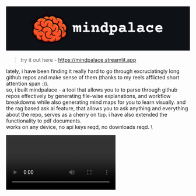 <p align="center">
  <img src="https://github.com/1rvinn/mindpalace/blob/main/icon.jpg?raw=true" alt="Logo"/>
</p>

> try it out here - https://mindpalace.streamlit.app


lately, i have been finding it really hard to go through excruciatingly long github repos and make sense of them (thanks to my reels afflicted short attention span :)). \
so, i built mindpalace - a tool that allows you to to parse through github repos effectively by generating file-wise explanations, and workflow breakdowns while also generating mind maps for you to learn visually. and the rag based ask ai feature, that allows you to ask anything and everything about the repo, serves as a cherry on top. i have also extended the functionality to pdf documents. \
works on any device, no api keys reqd, no downloads reqd. \

![](https://github.com/1rvinn/mindpalace/blob/520acafdefab539da82e41747b4adfa420bf7565/mindpalace_demo.mp4)

